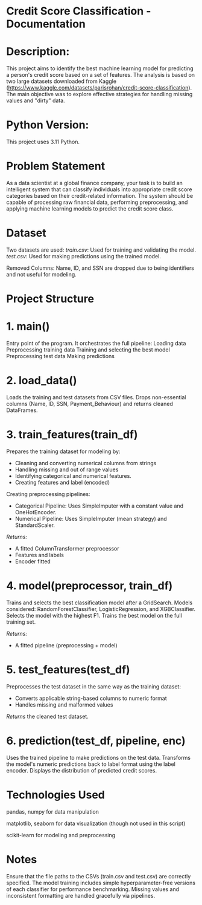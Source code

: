 # Credit Score Classification - Documentation

# Description:
This project aims to identify the best machine learning model for predicting a person's credit score based on a set of features. The analysis is based on two large datasets downloaded from Kaggle (https://www.kaggle.com/datasets/parisrohan/credit-score-classification). 
The main objective was to explore effective strategies for handling missing values and "dirty" data.

# Python Version: 
This project uses 3.11 Python.

# Problem Statement
As a data scientist at a global finance company, your task is to build an intelligent system that can classify individuals into appropriate credit score categories based on their credit-related information. The system should be capable of processing raw financial data, performing preprocessing, and applying machine learning models to predict the credit score class.

# Dataset
Two datasets are used:
_train.csv_: Used for training and validating the model.
_test.csv_: Used for making predictions using the trained model.

Removed Columns:
Name, ID, and SSN are dropped due to being identifiers and not useful for modeling.

# Project Structure

# 1. main()
Entry point of the program. It orchestrates the full pipeline:
Loading data
Preprocessing training data
Training and selecting the best model
Preprocessing test data
Making predictions

# 2. load_data()
Loads the training and test datasets from CSV files. Drops non-essential columns (Name, ID, SSN, Payment_Behaviour) and returns cleaned DataFrames.

# 3. train_features(train_df)
Prepares the training dataset for modeling by:
- Cleaning and converting numerical columns from strings
- Handling missing and out of range values
- Identifying categorical and numerical features.
- Creating features and label (encoded)
  
Creating preprocessing pipelines:
- Categorical Pipeline: Uses SimpleImputer with a constant value and OneHotEncoder.
- Numerical Pipeline: Uses SimpleImputer (mean strategy) and StandardScaler.

_Returns:_
- A fitted ColumnTransformer preprocessor
- Features and labels
- Encoder fitted

# 4. model(preprocessor, train_df)
Trains and selects the best classification model after a GridSearch.
Models considered: RandomForestClassifier, LogisticRegression, and XGBClassifier.
Selects the model with the highest F1.
Trains the best model on the full training set.

_Returns:_
- A fitted pipeline (preprocessing + model)


# 5. test_features(test_df)
Preprocesses the test dataset in the same way as the training dataset:
- Converts applicable string-based columns to numeric format
- Handles missing and malformed values

_Returns_ the cleaned test dataset.

# 6. prediction(test_df, pipeline, enc)
Uses the trained pipeline to make predictions on the test data.
Transforms the model's numeric predictions back to label format using the label encoder.
Displays the distribution of predicted credit scores.


# Technologies Used
pandas, numpy for data manipulation

matplotlib, seaborn for data visualization (though not used in this script)

scikit-learn for modeling and preprocessing

# Notes
Ensure that the file paths to the CSVs (train.csv and test.csv) are correctly specified.
The model training includes simple hyperparameter-free versions of each classifier for performance benchmarking.
Missing values and inconsistent formatting are handled gracefully via pipelines.
